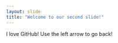 ```yaml
---
layout: slide
title: "Welcome to our second slide!"
---
```

I love GitHub!
Use the left arrow to go back!
